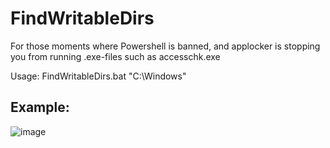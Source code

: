 # FindWritableDirs

For those moments where Powershell is banned, and applocker is stopping you from running .exe-files such as accesschk.exe 

Usage: FindWritableDirs.bat "C:\Windows"



## Example: 

![image](https://user-images.githubusercontent.com/35890107/125629339-69ec6a22-623b-45bb-bcf3-c8454863a96b.png)
